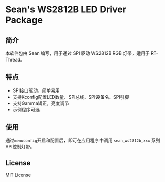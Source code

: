 # Sean's WS2812B LED Driver Package

## 简介
本软件包由 Sean 编写，用于通过 SPI 驱动 WS2812B RGB 灯带，适用于 RT-Thread。

## 特点
- SPI接口驱动，简单易用
- 支持Kconfig配置LED数量、SPI总线、SPI设备名、SPI引脚
- 支持Gamma矫正，亮度调节
- 示例程序可选

## 使用
通过`menuconfig`开启和配置后，即可在应用程序中调用 `sean_ws2812b_xxx` 系列API控制灯带。

## License
MIT License
